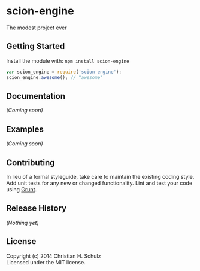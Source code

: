 # scion-engine

The modest project ever

## Getting Started
Install the module with: `npm install scion-engine`

```javascript
var scion_engine = require('scion-engine');
scion_engine.awesome(); // "awesome"
```

## Documentation
_(Coming soon)_

## Examples
_(Coming soon)_

## Contributing
In lieu of a formal styleguide, take care to maintain the existing coding style. Add unit tests for any new or changed functionality. Lint and test your code using [Grunt](http://gruntjs.com/).

## Release History
_(Nothing yet)_

## License
Copyright (c) 2014 Christian H. Schulz  
Licensed under the MIT license.
